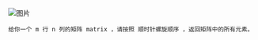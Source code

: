 ![图片](https://user-images.githubusercontent.com/38878365/187812059-efa4797f-9f3c-4b32-9efe-7394267ec94b.png)
    
    给你一个 m 行 n 列的矩阵 matrix ，请按照 顺时针螺旋顺序 ，返回矩阵中的所有元素。
